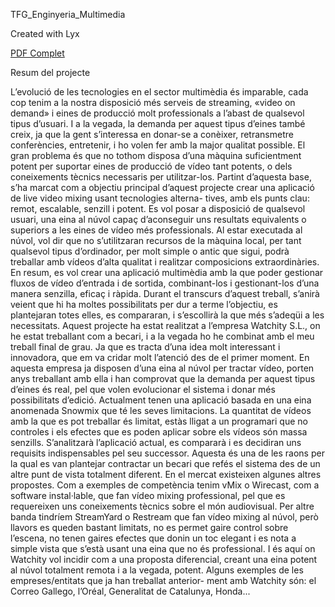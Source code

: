 TFG_Enginyeria_Multimedia

Created with Lyx

[PDF Complet](https://github.com/avicarpio/TFG_Enginyeria_Multimedia/releases/download/untagged-9fbf34dd08339d078dd2/TFGAlexVicente.pdf) 

Resum del projecte

L’evolució de les tecnologies en el sector multimèdia és imparable, cada cop
tenim a la nostra disposició més serveis de streaming, «video on demand» i
eines de producció molt professionals a l’abast de qualsevol tipus d’usuari. I
a la vegada, la demanda per aquest tipus d’eines també creix, ja que la gent
s’interessa en donar-se a conèixer, retransmetre conferències, entretenir, i ho
volen fer amb la major qualitat possible. El gran problema és que no tothom
disposa d’una màquina suficientment potent per suportar eines de producció
de vídeo tant potents, o dels coneixements tècnics necessaris per utilitzar-los.
Partint d’aquesta base, s’ha marcat com a objectiu principal d’aquest
projecte crear una aplicació de live video mixing usant tecnologies alterna-
tives, amb els punts clau: remot, escalable, senzill i potent. Es vol posar
a disposició de qualsevol usuari, una eina al núvol capaç d’aconseguir uns
resultats equivalents o superiors a les eines de vídeo més professionals. Al
estar executada al núvol, vol dir que no s’utilitzaran recursos de la màquina
local, per tant qualsevol tipus d’ordinador, per molt simple o antic que
sigui, podrà treballar amb vídeos d’alta qualitat i realitzar composicions
extraordinàries. En resum, es vol crear una aplicació multimèdia amb la
que poder gestionar fluxos de vídeo d’entrada i de sortida, combinant-los i
gestionant-los d’una manera senzilla, eficaç i ràpida. Durant el transcurs
d’aquest treball, s’anirà veient que hi ha moltes possibilitats per dur a terme
l’objectiu, es plantejaran totes elles, es compararan, i s’escollirà la que més
s’adeqüi a les necessitats.
Aquest projecte ha estat realitzat a l’empresa Watchity S.L., on he estat
treballant com a becari, i a la vegada ho he combinat amb el meu treball
final de grau. Ja que es tracta d’una idea molt interessant i innovadora, que
em va cridar molt l’atenció des de el primer moment. En aquesta empresa ja
disposen d’una eina al núvol per tractar vídeo, porten anys treballant amb
ella i han comprovat que la demanda per aquest tipus d’eines és real, pel que
volen evolucionar el sistema i donar més possibilitats d’edició. Actualment
tenen una aplicació basada en una eina anomenada Snowmix que té les
seves limitacions. La quantitat de vídeos amb la que es pot treballar és
limitat, estàs lligat a un programari que no controles i els efectes que es
poden aplicar sobre els vídeos són massa senzills. S’analitzarà l’aplicació
actual, es compararà i es decidiran uns requisits indispensables pel seu
successor. Aquesta és una de les raons per la qual es van plantejar contractar
un becari que refés el sistema des de un altre punt de vista totalment diferent.
En el mercat existeixen algunes altres propostes. Com a exemples de
competència tenim vMix o Wirecast, com a software instal·lable, que fan
vídeo mixing professional, pel que es requereixen uns coneixements tècnics
sobre el món audiovisual. Per altre banda tindríem StreamYard o Restream
que fan vídeo mixing al núvol, però llavors es queden bastant limitats, no
es permet gaire control sobre l’escena, no tenen gaires efectes que donin
un toc elegant i es nota a simple vista que s’està usant una eina que no és
professional. I és aquí on Watchity vol incidir com a una proposta diferencial,
creant una eina potent al núvol totalment remota i a la vegada, potent.
Alguns exemples de les empreses/entitats que ja han treballat anterior-
ment amb Watchity són: el Correo Gallego, l’Oréal, Generalitat de Catalunya,
Honda...

